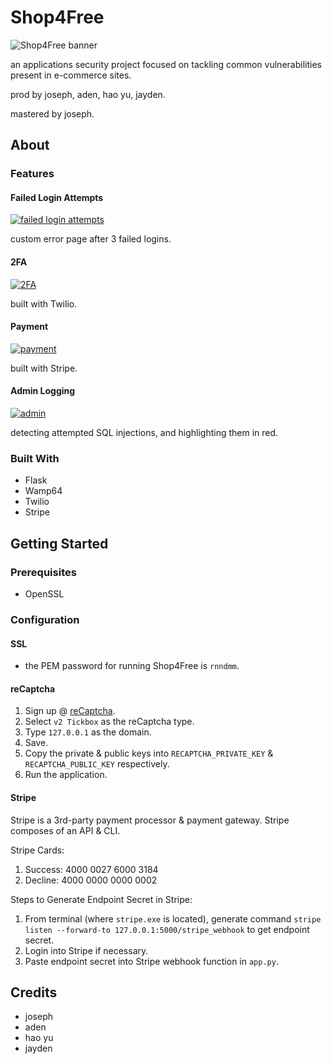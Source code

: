 # Shop4Free

![Shop4Free banner](https://i.imgur.com/m4aPjeK.png)

an applications security project focused on tackling common vulnerabilities present in e-commerce sites. 

prod by joseph, aden, hao yu, jayden.

mastered by joseph.

## About

### Features

#### Failed Login Attempts

[![failed login attempts](https://i.imgur.com/wpfDPTw.png)](https://streamable.com/xrhlvq)

custom error page after 3 failed logins.

#### 2FA

[![2FA](https://i.imgur.com/eQ7wVGo.png)](https://streamable.com/antb1q)

built with Twilio.

#### Payment

[![payment](https://i.imgur.com/M4VpAPl.png)](https://streamable.com/tzq63z)

built with Stripe.

#### Admin Logging

[![admin](https://i.imgur.com/nxg8hgN.png)](https://streamable.com/3kc075)

detecting attempted SQL injections, and highlighting them in red.

### Built With

- Flask
- Wamp64
- Twilio
- Stripe

## Getting Started

### Prerequisites

- OpenSSL

### Configuration

#### SSL

- the PEM password for running Shop4Free is `rnndmm`.

#### reCaptcha

1. Sign up @ [reCaptcha](https://www.google.com/recaptcha/).
2. Select `v2 Tickbox` as the reCaptcha type.
3. Type `127.0.0.1` as the domain.
4. Save.
5. Copy the private & public keys into `RECAPTCHA_PRIVATE_KEY` & `RECAPTCHA_PUBLIC_KEY` respectively.
6. Run the application.

#### Stripe

Stripe is a 3rd-party payment processor & payment gateway. Stripe composes of an API & CLI.

Stripe Cards:

1. Success: 4000 0027 6000 3184
2. Decline: 4000 0000 0000 0002

Steps to Generate Endpoint Secret in Stripe:

1. From terminal (where `stripe.exe` is located), generate command `stripe listen --forward-to 127.0.0.1:5000/stripe_webhook` to get endpoint secret.
2. Login into Stripe if necessary.
3. Paste endpoint secret into Stripe webhook function in `app.py`.

## Credits

- joseph
- aden
- hao yu
- jayden
